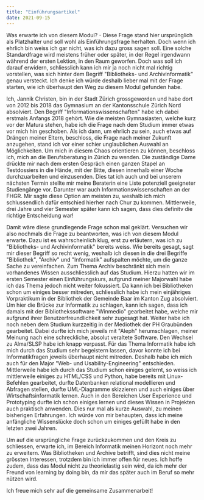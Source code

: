 ```yaml
---
title: "Einführungsartikel"
date: 2021-09-15
---
```


Was erwarte ich von diesem Modul? - Diese Frage stand hier ursprünglich als Platzhalter und soll wohl als Einführungsfrage herhalten. Doch wenn ich ehrlich bin weiss ich gar nicht, was ich dazu gross sagen soll. Eine solche Standardfrage wird meistens früher oder später, in der Regel irgendwann während der ersten Lektion, in den Raum geworfen. Doch was soll ich darauf erwidern, schliesslich kann ich mir ja noch nicht mal richtig vorstellen, was sich hinter dem Begriff "Bibliotheks- und Archivinformatik" genau versteckt. Ich denke ich würde deshalb lieber mal mit der Frage starten, wie ich überhaupt den Weg zu diesem Modul gefunden habe. 

Ich, Jannik Christen, bin in der Stadt Zürich grossgeworden und habe dort von 2012 bis 2018 das Gymnasium an der Kantonsschule Zürich Nord absolviert. Den Begriff "Informationswissenschaften" habe ich dabei erstmals Anfangs 2018 gehört. Wie die meisten Gymnasiasten, welche kurz vor der Matura stehen, habe ich die Frage nach dem Studium immer etwas vor mich hin geschoben. Als ich dann, um ehrlich zu sein, auch etwas auf Drängen meiner Eltern, beschloss, die Frage nach meiner Zukunft anzugehen, stand ich vor einer schier unglaublichen Auswahl an Möglichkeiten. Um mich in diesem Chaos orientieren zu können, beschloss ich, mich an die Berufsberatung in Zürich zu wenden. Die zuständige Dame drückte mir nach dem ersten Gespräch einen ganzen Stapel an Testdossiers in die Hände, mit der Bitte, diesen innerhalb einer Woche durchzuarbeiten und einzusenden. Dies tat ich auch und bei unserem nächsten Termin stellte mir meine Beraterin eine Liste potenziell geeigneter Studiengänge vor. Darunter war auch Informationswissenschaften an der FHGR. Mir sagte diese Option am meisten zu, weshalb ich mich schlussendlich dafür entschied hierher nach Chur zu kommen. Mittlerweile, drei Jahre und vier Semester später kann ich sagen, dass dies definitv die richtige Entscheidung war!

Damit wäre diese grundlegende Frage schon mal geklärt. Versuchen wir also nochmals die Frage zu beantworten, was ich von diesem Modul erwarte. Dazu ist es wahrscheinlich klug, erst zu erläutern, was ich zu "Bibliotheks- und Archivinformatik" bereits weiss. Wie bereits gesagt, sagt mir dieser Begriff so recht wenig, weshalb ich diesen in die drei Begriffe "Bibliothek", "Archiv" und "Informatik" aufspalten möchte, um die ganze Sache zu vereinfachen. Zum Thema Archiv beschränkt sich mein vorhandenes Wissen ausschliesslich auf das Studium. Hierzu hatten wir im ersten Semester einen Einführungskurs, aufgrund meiner Majorwahl habe ich das Thema jedoch nicht weiter fokussiert. Da kann ich bei Bibliotheken schon um einiges besser mitreden, schliesslich habe ich mein einjähriges Vorpraktikum in der Bibliothek der Gemeinde Baar im Kanton Zug absolviert. Um hier die Brücke zur Informatik zu schlagen, kann ich sagen, dass ich damals mit der Bibliothekssoftware "Winmedio" gearbeitet habe, welche mir aufgrund ihrer Benutzerfreundlichkeit sehr zugesagt hat. Weiter habe ich noch neben dem Studium kurzzeitig in der Mediothek der PH Graubünden gearbeitet. Dabei durfte ich mich jeweils mit "Aleph" herumschlagen, meiner Meinung nach eine schreckliche, absolut veraltete Software. Den Wechsel zu Alma/SLSP habe ich knapp verpasst. Für das Thema Informatik habe ich mich durch das Studium sehr begeistern lassen, davor konnte ich bei Informatikfragen jeweils überhaupt nicht mitreden. Deshalb habe ich mich auch für den Major "Web- und Usability-Engineering" entschieden. Mittlerweile habe ich durch das Studium schon einiges gelernt, so weiss ich mittlerweile einiges zu HTML/CSS und Python, habe bereits mit Linux-Befehlen gearbeitet, durfte Datenbanken relational modellieren und Abfragen stellen, durfte UML-Diagramme skizzieren und auch einiges über Wirtschaftsinformatik lernen. Auch in den Bereichen User Experience und Prototyping durfte ich schon einiges lernen und dieses Wissen in Projekten auch praktisch anwenden. Dies nur mal als kurze Auswahl, zu meinen bisherigen Erfahrungen. Ich würde von mir behaupten, dass ich meine anfängliche Wissenslücke doch schon um einiges gefüllt habe in den letzten zwei Jahren. 

Um auf die ursprüngliche Frage zurückzukommen und den Kreis zu schliessen, erwarte ich, im Bereich Informatik meinen Horizont noch mehr zu erweitern. Was Bibliotheken und Archive betrifft, sind dies nicht meine grössten Interessen, trotzdem bin ich immer offen für neues. Ich hoffe zudem, dass das Modul nicht zu theorielastig sein wird, da ich mehr der Freund von learning by doing bin, da mir das später auch im Beruf so mehr nützen wird. 

Ich freue mich sehr auf die gemeinsame Zusammenarbeit!

